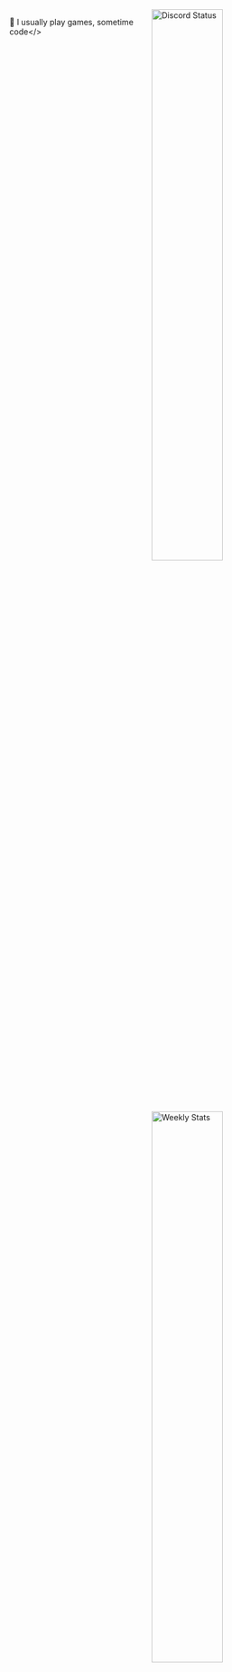 <a href="https://discord.com/users/760152523297652787" target="_blank">
	<img width="50%" align="right" alt="Discord Status" src="https://lanyard.cnrad.dev/api/760152523297652787?bg=1f1f1f&borderRadius=5px">
</a>
<a href="https://wakatime.com/@abinawan" target="_blank">
	<img width="50%" align="right" alt="Weekly Stats" src="https://github-readme-stats.vercel.app/api/wakatime?username=abinawan&border_radius=5px&theme=dark&bg_color=1f1f1f&border_color=1f1f1f&icon_color=58a6ff&show_icons=true&disable_animations=true&custom_title=Weekly%20Stats">
</a>

🍂 I usually play games, sometime code</>
